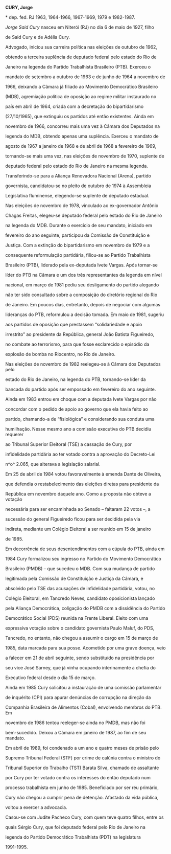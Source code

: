 **CURY, Jorge**



\* dep. fed. RJ 1963, 1964-1966, 1967-1969, 1979 e 1982-1987.



*Jorge Said Cury* nasceu em Niterói (RJ) no dia 6 de maio de 1927, filho

de Said Cury e de Adélia Cury.



Advogado, iniciou sua carreira política nas eleições de outubro de 1962,

obtendo a terceira suplência de deputado federal pelo estado do Rio de

Janeiro na legenda do Partido Trabalhista Brasileiro (PTB). Exerceu o

mandato de setembro a outubro de 1963 e de junho de 1964 a novembro de

1966, deixando a Câmara já filiado ao Movimento Democrático Brasileiro

(MDB), agremiação política de oposição ao regime militar instaurado no

país em abril de 1964, criada com a decretação do bipartidarismo

(27/10/1965), que extinguiu os partidos até então existentes. Ainda em

novembro de 1966, concorreu mais uma vez à Câmara dos Deputados na

legenda do MDB, obtendo apenas uma suplência. Exerceu o mandato de

agosto de 1967 a janeiro de 1968 e de abril de 1968 a fevereiro de 1969,

tornando-se mais uma vez, nas eleições de novembro de 1970, suplente de

deputado federal pelo estado do Rio de Janeiro na mesma legenda.

Transferindo-se para a Aliança Renovadora Nacional (Arena), partido

governista, candidatou-se no pleito de outubro de 1974 à Assembleia

Legislativa fluminense, elegendo-se suplente de deputado estadual.



Nas eleições de novembro de 1978, vinculado ao ex-governador Antônio

Chagas Freitas, elegeu-se deputado federal pelo estado do Rio de Janeiro

na legenda do MDB. Durante o exercício de seu mandato, iniciado em

fevereiro do ano seguinte, participou da Comissão de Constituição e

Justiça. Com a extinção do bipartidarismo em novembro de 1979 e a

consequente reformulação partidária, filiou-se ao Partido Trabalhista

Brasileiro (PTB), liderado pela ex-deputada Ivete Vargas. Após tornar-se

líder do PTB na Câmara e um dos três representantes da legenda em nível

nacional, em março de 1981 pediu seu desligamento do partido alegando

não ter sido consultado sobre a composição do diretório regional do Rio

de Janeiro. Em poucos dias, entretanto, depois de negociar com algumas

lideranças do PTB, reformulou a decisão tomada. Em maio de 1981, sugeriu

aos partidos de oposição que prestassem “solidariedade e apoio

irrestrito” ao presidente da República, general João Batista Figueiredo,

no combate ao terrorismo, para que fosse esclarecido o episódio da

explosão de bomba no Riocentro, no Rio de Janeiro.



Nas eleições de novembro de 1982 reelegeu-se à Câmara dos Deputados pelo

estado do Rio de Janeiro, na legenda do PTB, tornando-se líder da

bancada do partido após ser empossado em fevereiro do ano seguinte.

Ainda em 1983 entrou em choque com a deputada Ivete Vargas por não

concordar com o pedido de apoio ao governo que ela havia feito ao

partido, chamando-a de “fisiológica” e considerando sua conduta uma

humilhação. Nesse mesmo ano a comissão executiva do PTB decidiu requerer

ao Tribunal Superior Eleitoral (TSE) a cassação de Cury, por

infidelidade partidária ao ter votado contra a aprovação do Decreto-Lei

n^o^ 2.065, que alterava a legislação salarial.



Em 25 de abril de 1984 votou favoravelmente à emenda Dante de Oliveira,

que defendia o restabelecimento das eleições diretas para presidente da

República em novembro daquele ano. Como a proposta não obteve a votação

necessária para ser encaminhada ao Senado – faltaram 22 votos –, a

sucessão do general Figueiredo ficou para ser decidida pela via

indireta, mediante um Colégio Eleitoral a ser reunido em 15 de janeiro

de 1985.



Em decorrência de seus desentendimentos com a cúpula do PTB, ainda em

1984 Cury formalizou seu ingresso no Partido do Movimento Democrático

Brasileiro (PMDB) – que sucedeu o MDB. Com sua mudança de partido

legitimada pela Comissão de Constituição e Justiça da Câmara, e

absolvido pelo TSE das acusações de infidelidade partidária, votou, no

Colégio Eleitoral, em Tancredo Neves, candidato oposicionista lançado

pela Aliança Democrática, coligação do PMDB com a dissidência do Partido

Democrático Social (PDS) reunida na Frente Liberal. Eleito com uma

expressiva votação sobre o candidato governista Paulo Maluf, do PDS,

Tancredo, no entanto, não chegou a assumir o cargo em 15 de março de

1985, data marcada para sua posse. Acometido por uma grave doença, veio

a falecer em 21 de abril seguinte, sendo substituído na presidência por

seu vice José Sarney, que já vinha ocupando interinamente a chefia do

Executivo federal desde o dia 15 de março.



Ainda em 1985 Cury solicitou a instauração de uma comissão parlamentar

de inquérito (CPI) para apurar denúncias de corrupção na direção da

Companhia Brasileira de Alimentos (Cobal), envolvendo membros do PTB. Em

novembro de 1986 tentou reeleger-se ainda no PMDB, mas não foi

bem-sucedido. Deixou a Câmara em janeiro de 1987, ao fim de seu mandato.



Em abril de 1989, foi condenado a um ano e quatro meses de prisão pelo

Supremo Tribunal Federal (STF) por crime de calúnia contra o ministro do

Tribunal Superior do Trabalho (TST) Barata Silva, chamado de assaltante

por Cury por ter votado contra os interesses do então deputado num

processo trabalhista em junho de 1985. Beneficiado por ser réu primário,

Cury não chegou a cumprir pena de detenção. Afastado da vida pública,

voltou a exercer a advocacia.



Casou-se com Judite Pacheco Cury, com quem teve quatro filhos, entre os

quais Sérgio Cury, que foi deputado federal pelo Rio de Janeiro na

legenda do Partido Democrático Trabalhista (PDT) na legislatura

1991-1995.



